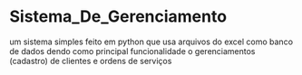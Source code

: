 # Sistema_De_Gerenciamento
 um sistema simples feito em python que usa arquivos do excel como banco de dados dendo como principal funcionalidade o gerenciamentos (cadastro) de clientes e ordens de serviços
